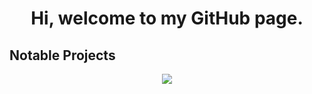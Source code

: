 <h1 align="center"> Hi, welcome to my GitHub page.</h1>

<h2>Notable Projects</h2>

<p align="center">
   <img align="center" src="https://github-readme-stats.vercel.app/api/top-langs/?username=li-brandon&title_color=00FFB5&bg_color=273036&text_color=ffffff" />
</p>
